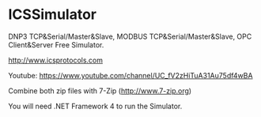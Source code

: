 # ICSSimulator
DNP3 TCP&amp;Serial/Master&amp;Slave, MODBUS TCP&amp;Serial/Master&amp;Slave, OPC Client&amp;Server Free Simulator.

http://www.icsprotocols.com

Youtube: https://www.youtube.com/channel/UC_fV2zHiTuA31Au75df4wBA

Combine both zip files with 7-Zip (http://www.7-zip.org)

You will need .NET Framework 4 to run the Simulator.

